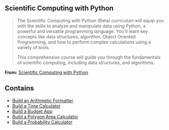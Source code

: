 ## Scientific Computing with Python

> The Scientific Computing with Python (Beta) curriculum will equip you with the skills to analyze and manipulate data using Python, a powerful and versatile programming language. You'll learn key concepts like data structures, algorithm, Object Oriented Programming, and how to perform complex calculations using a variety of tools.
> 
> This comprehensive course will guide you through the fundamentals of scientific computing, including data structures, and algorithms.

**From:** [Scientific Computing with Python](https://www.freecodecamp.org/learn/scientific-computing-with-python)

## Contains
- [Build an Arithmetic Formatter](https://github.com/ChrisvanChip/FreeCodeCamp/blob/main/Sci-Comp-Python/arithmetic_arranger.py)
- [Build a Time Calculator](https://github.com/ChrisvanChip/FreeCodeCamp/blob/main/Sci-Comp-Python/time_calculator.py)
- [Build a Budget App](https://github.com/ChrisvanChip/FreeCodeCamp/blob/main/Sci-Comp-Python/budget_app.py)
- [Build a Polygon Area Calculator](https://github.com/ChrisvanChip/FreeCodeCamp/blob/main/Sci-Comp-Python/polygon_area.py)
- [Build a Probability Calculator]()
